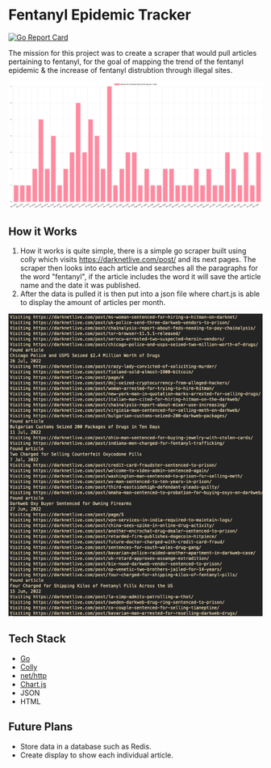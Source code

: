 # Fentanyl Epidemic Tracker

[![Go Report Card](https://goreportcard.com/badge/github.com/xilaluna/Fentanyl-Epidemic-Tracker)](https://goreportcard.com/report/github.com/xilaluna/Fentanyl-Epidemic-Tracker)

The mission for this project was to create a scraper that would pull articles pertaining to fentanyl, for the goal of mapping the trend of the fentanyl epidemic & the increase of fentanyl distrubtion through illegal sites.

![graph image](/assets/graph.png)

## How it Works

1. How it works is quite simple, there is a simple go scraper built using colly which visits https://darknetlive.com/post/ and its next pages. The scraper then looks into each article and searches all the paragraphs for the word "fentanyl", if the article includes the word it will save the article name and the date it was published.
2. After the data is pulled it is then put into a json file where chart.js is able to display the amount of articles per month.

![scraper image](/assets/scraper-terminal.png)

## Tech Stack

- [Go](https://go.dev/)
- [Colly](http://go-colly.org/)
- [net/http](https://golang.org/pkg/net/http/)
- [Chart.js](https://www.chartjs.org/)
- JSON
- HTML

## Future Plans

- Store data in a database such as Redis.
- Create display to show each individual article.
